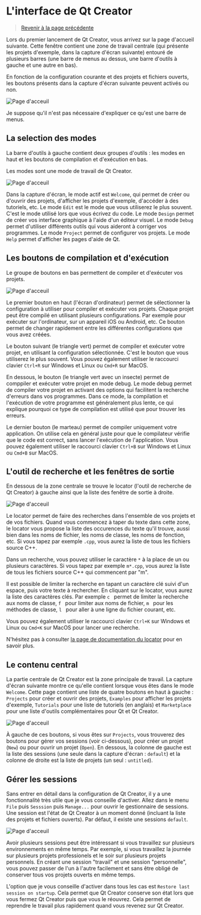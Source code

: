 
# L'interface de Qt Creator

> [Revenir à la page précédente](README.md)

Lors du premier lancement de Qt Creator, vous arrivez sur la page d'accueil suivante. Cette fenêtre contient une zone de travail
centrale (qui présente les projets d'exemple, dans la capture d'écran suivante) entouré de plusieurs barres (une barre de menus au dessus,
une barre d'outils à gauche et une autre en bas).

En fonction de la configuration courante et des projets et fichiers ouverts, les boutons présents dans la capture d'écran suivante
peuvent activés ou non.

![Page d'acceuil](images/qtc_01.png)

Je suppose qu'il n'est pas nécessaire d'expliquer ce qu'est une barre de menus.

## La selection des modes

La barre d'outils à gauche contient deux groupes d'outils : les modes en haut et les boutons de compilation et d'exécution en bas.

Les modes sont une mode de travail de Qt Creator.

![Page d'acceuil](images/qtc_02.png)

Dans la capture d'écran, le mode actif est `Welcome`, qui permet de créer ou d'ouvrir
des projets, d'afficher les projets d'exemple, d'accéder à des tutoriels, etc. Le mode `Edit` est le mode que vous utiliserez le plus
souvent. C'est le mode utilisé lors que vous écrivez du code. Le mode `Design` permet de créer vos interface graphique à l'aide d'un
éditeur visuel. Le mode `Debug` permet d'utiliser différents outils qui vous aideront à corriger vos programmes. Le mode `Project` permet
de configurer vos projets. Le mode `Help` permet d'afficher les pages d'aide de Qt.

## Les boutons de compilation et d'exécution

Le groupe de boutons en bas permettent de compiler et d'exécuter vos projets.

![Page d'acceuil](images/qtc_03.png)

Le premier bouton en haut (l'écran d'ordinateur) permet de sélectionner la configuration à utiliser pour compiler et exécuter vos projets. 
Chaque projet peut être compilé en utilisant plusieurs configurations. Par exemple pour exécuter sur l'ordinateur, sur un appareil iOS ou 
Android, etc. Ce bouton permet de changer rapidement entre les différentes configurations que vous avez créées.

Le bouton suivant (le triangle vert) permet de compiler et exécuter votre projet, en utilisant la configuration sélectionnée. C'est le bouton
que vous utiliserez le plus souvent. Vous pouvez également utiliser le raccourci clavier `Ctrl+R` sur Windows et Linux ou `Cmd+R` sur MacOS.

En dessous, le bouton (le triangle vert avec un insecte) permet de comppiler et exécuter votre projet en mode debug. Le mode debug permet
de compiler votre projet en activant des options qui facilitent la recherche d'erreurs dans vos programmes. Dans ce mode, la compilation et
l'exécution de votre programme est généralement plus lente, ce qui explique pourquoi ce type de compilation est utilisé que pour trouver les
erreurs.

Le dernier bouton (le marteau) permet de compiler uniquement votre application. On utilise cela en général juste pour que le compilateur
vérifie que le code est correct, sans lancer l'exécution de l'application. Vous pouvez également utiliser le raccourci clavier `Ctrl+B` 
sur Windows et Linux ou `Cmd+B` sur MacOS.

## L'outil de recherche et les fenêtres de sortie

En dessous de la zone centrale se trouve le locator (l'outil de recherche de Qt Creator) à gauche ainsi que la liste des fenêtre de sortie
à droite.

![Page d'acceuil](images/qtc_04.png)

Le locator permet de faire des recherches dans l'ensemble de vos projets et de vos fichiers. Quand vous commencez à taper du texte
dans cette zone, le locator vous propose la liste des occurences du texte qu'il trouve, aussi bien dans les noms de fichier, les
noms de classe, les noms de fonction, etc. Si vous tapez par exemple `.cpp`, vous aurez la liste de tous les fichiers source C++.

Dans un recherche, vous pouvez utiliser le caractère `*` à la place de un ou plusieurs caractères. Si vous tapez par exemple 
`m*.cpp`, vous aurez la liste de tous les fichiers source C++ qui commencent par "m".

Il est possible de limiter la recherche en tapant un caractère clé suivi d'un espace, puis votre texte à rechercher. En cliquant sur
le locator, vous aurez la liste des caractères clés. Par exemple `c ` permet de limiter la recherche aux noms de classe, `f ` pour limiter
aux noms de fichier, `m ` pour les méthodes de classe, `l ` pour aller à une ligne du fichier courant, etc.

Vous pouvez également utiliser le raccourci clavier `Ctrl+K` sur Windows et Linux ou `Cmd+K` sur MacOS pour lancer une recherche.

N'hésitez pas à consulter [la page de documentation du locator](https://doc.qt.io/qtcreator/creator-editor-locator.html) pour en savoir plus.

## Le contenu central

La partie centrale de Qt Creator est la zone principale de travail. La capture d'écran suivante montre ce qu'elle contient lorsque
vous êtes dans le mode `Welcome`. Cette page contient une liste de quatre boutons en haut à gauche : `Projects` pour créer et ouvrir
des projets, `Examples` pour afficher les projets d'exemple, `Tutorials` pour une liste de tutoriels (en anglais) et `Marketplace`
pour une liste d'outils complémentaires pour Qt et Qt Creator.

![Page d'acceuil](images/qtc_05.png)

À gauche de ces boutons, si vous êtes sur `Projects`, vous trouverez des boutons pour gérer vos sessions (voir ci-dessous), pour
créer un projet (`New`) ou pour ouvrir un projet (`Open`). En dessous, la colonne de gauche est la liste des sessions (une seule 
dans la capture d'écran : `default`) et la colonne de droite est la liste de projets (un seul : `untitled`).

## Gérer les sessions

Sans entrer en détail dans la configuration de Qt Creator, il y a une fonctionnalité très utile que je vous conseille d'activer.
Allez dans le menu `File` puis `Sesssion` puis `Manage...` pour ouvrir le gestionnaire de sessions. Une session est l'état de
Qt Creator à un moment donné (incluant la liste des projets et fichiers ouverts). Par défaut, il existe une sessions `default`.

![Page d'acceuil](images/qtc_06.png)

Avoir plusieurs sessions peut être intéressant si vous travaillez sur plusieurs environnements en même temps. Par exemple, si
vous travaillez la journée sur plusieurs projets professionels et le soir sur plusieurs projets personnels. En créant une session
"travail" et une session "personnelle", vous pouvez passer de l'un à l'autre facilement et sans être obligé de conserver tous vos 
projets ouverts en même temps.

L'option que je vous conseille d'activer dans tous les cas est `Restore last session on startup`. Cela permet que Qt Creator
conserve son état lors que vous fermez Qt Creator puis que vous le réouvrez. Cela permet de reprendre le travail plus rapidement
quand vous revenez sur Qt Creator.
